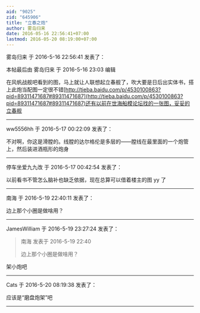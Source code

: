 ```yaml
---
aid: "9025"
zid: "645906"
title: "立春之炮"
author: 雾岛归来
date: 2016-05-16 22:56:41+07:00
lastmod: 2016-05-20 08:19:00+07:00
---
```


雾岛归来 于 2016-5-16 22:56:41 发表了：

本帖最后由 雾岛归来 于 2016-5-16 23:03 编辑

在风帆战舰吧看到的图，马上就让人联想起立春舰了，吹大要是日后出实体书，搭上此炮当配图一定很不错[http://tieba.baidu.com/p/4530100863?pid=89311471687#89311471687](http://tieba.baidu.com/p/4530100863?pid=89311471687#89311471687)还有以前在世海船模论坛找的一张图，妥妥的立春舰

---

ww5556hh 于 2016-5-17 00:22:09 发表了：

不对啊，你这是滑膛的。线膛的达尔格伦是多层的——膛线在最里面的一个炮管上，然后装进酒瓶形的炮身

---

停车坐爱九九改 于 2016-5-17 00:42:54 发表了：

以前看书不管怎么脑补也缺乏依据，现在总算可以借着楼主的图 yy 了

---

南海 于 2016-5-19 22:40:11 发表了：

边上那个小圈是做啥用？

---

JamesWilliam 于 2016-5-19 23:27:24 发表了：

> 南海 发表于 2016-5-19 22:40
>
> 边上那个小圈是做啥用？

架小炮吧

---

Cats 于 2016-5-20 08:19:38 发表了：

应该是“磨盘炮架”吧

---
